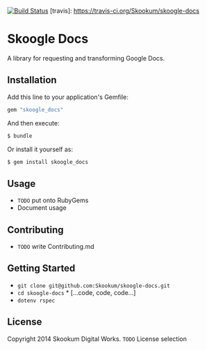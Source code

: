 [![Build Status](http://img.shields.io/travis/Skookum/skoogle-docs.svg)](travis)
[travis]: https://travis-ci.org/Skookum/skoogle-docs

# Skoogle Docs

A library for requesting and transforming Google Docs.

## Installation

Add this line to your application's Gemfile:

```ruby
gem "skoogle_docs"
```

And then execute:

```sh
$ bundle
```

Or install it yourself as:

```sh
$ gem install skoogle_docs
```

## Usage

* `TODO` put onto RubyGems
* Document usage

## Contributing

* `TODO` write Contributing.md

## Getting Started

* `git clone git@github.com:Skookum/skoogle-docs.git`
* `cd skoogle-docs` * [...code, code, code...]
* `dotenv rspec`

## License

Copyright 2014 Skookum Digital Works.
`TODO` License selection
